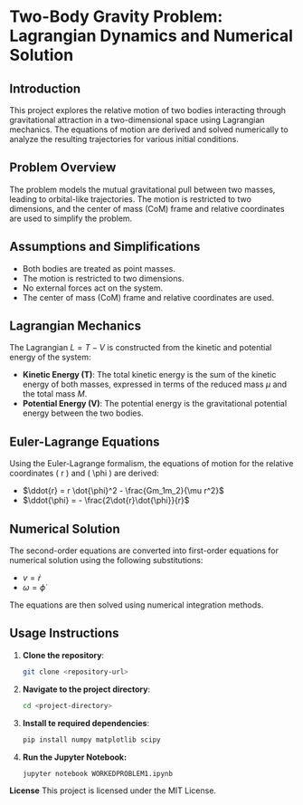 # Two-Body Gravity Problem: Lagrangian Dynamics and Numerical Solution

## Introduction
This project explores the relative motion of two bodies interacting through gravitational attraction in a two-dimensional space using Lagrangian mechanics. The equations of motion are derived and solved numerically to analyze the resulting trajectories for various initial conditions.

## Problem Overview
The problem models the mutual gravitational pull between two masses, leading to orbital-like trajectories. The motion is restricted to two dimensions, and the center of mass (CoM) frame and relative coordinates are used to simplify the problem.

## Assumptions and Simplifications
- Both bodies are treated as point masses.
- The motion is restricted to two dimensions.
- No external forces act on the system.
- The center of mass (CoM) frame and relative coordinates are used.

## Lagrangian Mechanics
The Lagrangian $L = T - V$ is constructed from the kinetic and potential energy of the system:
- **Kinetic Energy (T)**: The total kinetic energy is the sum of the kinetic energy of both masses, expressed in terms of the reduced mass $\mu$ and the total mass $M$.
- **Potential Energy (V)**: The potential energy is the gravitational potential energy between the two bodies.

## Euler-Lagrange Equations
Using the Euler-Lagrange formalism, the equations of motion for the relative coordinates \( r \) and \( \phi \) are derived:
- $\ddot{r} = r \dot{\phi}^2 - \frac{Gm_1m_2}{\mu r^2}$
- $\ddot{\phi} = - \frac{2\dot{r}\dot{\phi}}{r}$

## Numerical Solution
The second-order equations are converted into first-order equations for numerical solution using the following substitutions:
- $v = \dot{r}$
- $\omega = \dot{\phi}$

The equations are then solved using numerical integration methods.

## Usage Instructions
1. **Clone the repository**:
   ```bash
   git clone <repository-url>
   ```
2. **Navigate to the project directory**:
   ```bash
   cd <project-directory>
   ```
3. **Install te required dependencies**:
   ```bash
   pip install numpy matplotlib scipy
   ```
4. **Run the Jupyter Notebook:**
   ```bash
   jupyter notebook WORKEDPROBLEM1.ipynb
   ```
   
**License**
This project is licensed under the MIT License.
